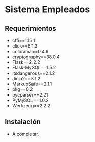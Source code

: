 # Sistema Empleados

## Requerimientos

- cffi==1.15.1
- click==8.1.3
- colorama==0.4.6
- cryptography==38.0.4
- Flask==2.2.2
- Flask-MySQL==1.5.2
- itsdangerous==2.1.2
- Jinja2==3.1.2
- MarkupSafe==2.1.1
- pkg==0.2
- pycparser==2.21
- PyMySQL==1.0.2
- Werkzeug==2.2.2


## Instalación

- A completar.